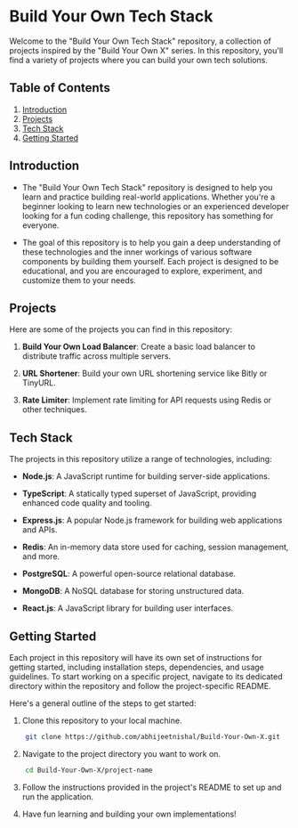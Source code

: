 # Build Your Own Tech Stack
Welcome to the "Build Your Own Tech Stack" repository, a collection of projects inspired by the "Build Your Own X" series. In this repository, you'll find a variety of projects where you can build your own tech solutions.

## Table of Contents
1. [Introduction](#introduction)
2. [Projects](#projects)
3. [Tech Stack](#tech-stack)
4. [Getting Started](#getting-started)

## Introduction
- The "Build Your Own Tech Stack" repository is designed to help you learn and practice building real-world applications. Whether you're a beginner looking to learn new technologies or an experienced developer looking for a fun coding challenge, this repository has something for everyone.

- The goal of this repository is to help you gain a deep understanding of these technologies and the inner workings of various software components by building them yourself. Each project is designed to be educational, and you are encouraged to explore, experiment, and customize them to your needs.

## Projects

Here are some of the projects you can find in this repository:

1. **Build Your Own Load Balancer**: Create a basic load balancer to distribute traffic across multiple servers.

2. **URL Shortener**: Build your own URL shortening service like Bitly or TinyURL.

3. **Rate Limiter**: Implement rate limiting for API requests using Redis or other techniques.


## Tech Stack

The projects in this repository utilize a range of technologies, including:

- **Node.js**: A JavaScript runtime for building server-side applications.

- **TypeScript**: A statically typed superset of JavaScript, providing enhanced code quality and tooling.

- **Express.js**: A popular Node.js framework for building web applications and APIs.

- **Redis**: An in-memory data store used for caching, session management, and more.

- **PostgreSQL**: A powerful open-source relational database.

- **MongoDB**: A NoSQL database for storing unstructured data.

- **React.js**: A JavaScript library for building user interfaces.


## Getting Started
Each project in this repository will have its own set of instructions for getting started, including installation steps, dependencies, and usage guidelines. To start working on a specific project, navigate to its dedicated directory within the repository and follow the project-specific README.

Here's a general outline of the steps to get started:
1. Clone this repository to your local machine.
```bash
    git clone https://github.com/abhijeetnishal/Build-Your-Own-X.git
```

2. Navigate to the project directory you want to work on.
```bash
    cd Build-Your-Own-X/project-name
```

3. Follow the instructions provided in the project's README to set up and run the application.

4. Have fun learning and building your own implementations!

